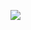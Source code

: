 [![](https://github.com/docker-hub-tm/circleci-executors_yamllint/workflows/build/badge.svg)](https://github.com/docker-hub-tm/circleci-executors_yamllint/actions?query=workflow%3Abuild)
